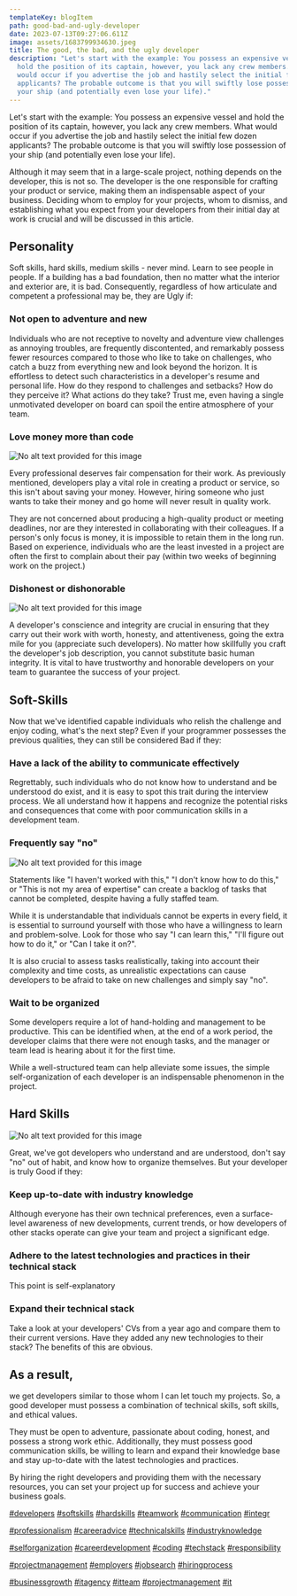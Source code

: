 ```yaml
---
templateKey: blogItem
path: good-bad-and-ugly-developer
date: 2023-07-13T09:27:06.611Z
image: assets/1683799934630.jpeg
title: The good, the bad, and the ugly developer
description: "Let's start with the example: You possess an expensive vessel and
  hold the position of its captain, however, you lack any crew members. What
  would occur if you advertise the job and hastily select the initial few dozen
  applicants? The probable outcome is that you will swiftly lose possession of
  your ship (and potentially even lose your life)."
---
```

Let's start with the example: You possess an expensive vessel and hold the position of its captain, however, you lack any crew members. What would occur if you advertise the job and hastily select the initial few dozen applicants? The probable outcome is that you will swiftly lose possession of your ship (and potentially even lose your life).

Although it may seem that in a large-scale project, nothing depends on the developer, this is not so. The developer is the one responsible for crafting your product or service, making them an indispensable aspect of your business. Deciding whom to employ for your projects, whom to dismiss, and establishing what you expect from your developers from their initial day at work is crucial and will be discussed in this article.

## Personality

Soft skills, hard skills, medium skills - never mind. Learn to see people in people. If a building has a bad foundation, then no matter what the interior and exterior are, it is bad. Consequently, regardless of how articulate and competent a professional may be, they are Ugly if:

### Not open to adventure and new

Individuals who are not receptive to novelty and adventure view challenges as annoying troubles, are frequently discontented, and remarkably possess fewer resources compared to those who like to take on challenges, who catch a buzz from everything new and look beyond the horizon. It is effortless to detect such characteristics in a developer's resume and personal life. How do they respond to challenges and setbacks? How do they perceive it? What actions do they take? Trust me, even having a single unmotivated developer on board can spoil the entire atmosphere of your team.

### Love money more than code

![No alt text provided for this image](https://media.licdn.com/dms/image/D4E12AQHywmoMM5xM7w/article-inline_image-shrink_1000_1488/0/1683800381525?e=1694649600&v=beta&t=p8AC7sYZZNgp5EdxZ4Y9bGDV9pMlGZmLoIdvRgEHVQw)

Every professional deserves fair compensation for their work. As previously mentioned, developers play a vital role in creating a product or service, so this isn't about saving your money. However, hiring someone who just wants to take their money and go home will never result in quality work. 

They are not concerned about producing a high-quality product or meeting deadlines, nor are they interested in collaborating with their colleagues. If a person's only focus is money, it is impossible to retain them in the long run. Based on experience, individuals who are the least invested in a project are often the first to complain about their pay (within two weeks of beginning work on the project.)

### Dishonest or dishonorable

![No alt text provided for this image](https://media.licdn.com/dms/image/D4E12AQErcJ-eOb0Vew/article-inline_image-shrink_1500_2232/0/1683800692797?e=1694649600&v=beta&t=uBvECyPnoJDQdBi5VqxJMghtQnNRkX3inBullb-EDOo)

A developer's conscience and integrity are crucial in ensuring that they carry out their work with worth, honesty, and attentiveness, going the extra mile for you (appreciate such developers). No matter how skillfully you craft the developer's job description, you cannot substitute basic human integrity. It is vital to have trustworthy and honorable developers on your team to guarantee the success of your project.

## Soft-Skills

Now that we've identified capable individuals who relish the challenge and enjoy coding, what's the next step? Even if your programmer possesses the previous qualities, they can still be considered Bad if they:

### Have a lack of the ability to communicate effectively

Regrettably, such individuals who do not know how to understand and be understood do exist, and it is easy to spot this trait during the interview process. We all understand how it happens and recognize the potential risks and consequences that come with poor communication skills in a development team.

### Frequently say "no"

![No alt text provided for this image](https://media.licdn.com/dms/image/D4E12AQFqTgA9cMPBtQ/article-inline_image-shrink_1500_2232/0/1683800793440?e=1694649600&v=beta&t=E9G3rxtG7IM_50QiLtPSTrjNnlx8Ft79aYVmJZowgy4)

Statements like "I haven't worked with this," "I don't know how to do this," or "This is not my area of expertise" can create a backlog of tasks that cannot be completed, despite having a fully staffed team. 

While it is understandable that individuals cannot be experts in every field, it is essential to surround yourself with those who have a willingness to learn and problem-solve. Look for those who say "I can learn this," "I'll figure out how to do it," or "Can I take it on?". 

It is also crucial to assess tasks realistically, taking into account their complexity and time costs, as unrealistic expectations can cause developers to be afraid to take on new challenges and simply say "no".

### Wait to be organized

Some developers require a lot of hand-holding and management to be productive. This can be identified when, at the end of a work period, the developer claims that there were not enough tasks, and the manager or team lead is hearing about it for the first time. 

While a well-structured team can help alleviate some issues, the simple self-organization of each developer is an indispensable phenomenon in the project.

## Hard Skills

![No alt text provided for this image](https://media.licdn.com/dms/image/D4E12AQEBO9qlw1lruA/article-inline_image-shrink_1000_1488/0/1683800513036?e=1694649600&v=beta&t=MQfRnZ0nz8F_IA-l2WgASGLqNV-iT9nIZwEvFg1dEd8)

Great, we've got developers who understand and are understood, don't say "no" out of habit, and know how to organize themselves. But your developer is truly Good if they:

### Keep up-to-date with industry knowledge

Although everyone has their own technical preferences, even a surface-level awareness of new developments, current trends, or how developers of other stacks operate can give your team and project a significant edge.

### Adhere to the latest technologies and practices in their technical stack

This point is self-explanatory

### Expand their technical stack

Take a look at your developers' CVs from a year ago and compare them to their current versions. Have they added any new technologies to their stack? The benefits of this are obvious.

## As a result,

we get developers similar to those whom I can let touch my projects. So, a good developer must possess a combination of technical skills, soft skills, and ethical values. 

They must be open to adventure, passionate about coding, honest, and possess a strong work ethic. Additionally, they must possess good communication skills, be willing to learn and expand their knowledge base and stay up-to-date with the latest technologies and practices. 

By hiring the right developers and providing them with the necessary resources, you can set your project up for success and achieve your business goals.

[\#developers](https://www.linkedin.com/feed/hashtag/developers) [\#softskills](https://www.linkedin.com/feed/hashtag/softskills) [\#hardskills](https://www.linkedin.com/feed/hashtag/hardskills) [\#teamwork](https://www.linkedin.com/feed/hashtag/teamwork) [\#communication](https://www.linkedin.com/feed/hashtag/communication) [\#integr](https://www.linkedin.com/feed/hashtag/integrity)

[\#professionalism](https://www.linkedin.com/feed/hashtag/professionalism) [\#careeradvice](https://www.linkedin.com/feed/hashtag/careeradvice) [\#technicalskills](https://www.linkedin.com/feed/hashtag/technicalskills) [\#industryknowledge](https://www.linkedin.com/feed/hashtag/industryknowledge) 

[\#selforganization](https://www.linkedin.com/feed/hashtag/selforganization) [\#careerdevelopment](https://www.linkedin.com/feed/hashtag/careerdevelopment) [\#coding](https://www.linkedin.com/feed/hashtag/coding) [\#techstack](https://www.linkedin.com/feed/hashtag/techstack) [\#responsibility](https://www.linkedin.com/feed/hashtag/responsibility) 

[\#projectmanagement](https://www.linkedin.com/feed/hashtag/projectmanagement) [\#employers](https://www.linkedin.com/feed/hashtag/employers) [\#jobsearch](https://www.linkedin.com/feed/hashtag/jobsearch) [\#hiringprocess](https://www.linkedin.com/feed/hashtag/hiringprocess) 

[\#businessgrowth](https://www.linkedin.com/feed/hashtag/businessgrowth) [\#itagency](https://www.linkedin.com/feed/hashtag/itagency) [\#itteam](https://www.linkedin.com/feed/hashtag/itteam) [\#projectmanagement](https://www.linkedin.com/feed/hashtag/projectmanagement) [\#it](https://www.linkedin.com/feed/hashtag/it)